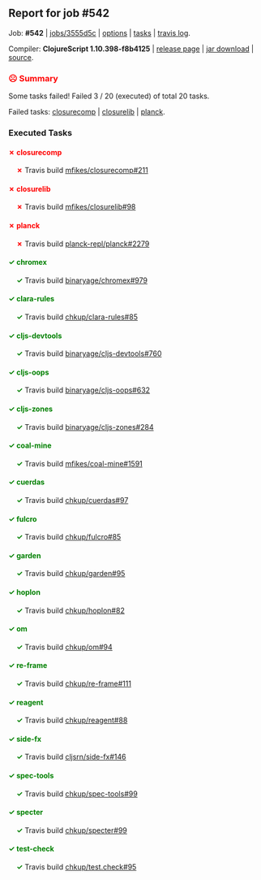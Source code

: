 ## Report for job #542

Job: **#542** | [jobs/3555d5c](https://github.com/cljs-oss/canary/commit/3555d5cf8178a8d06759313ed644626347a2a835) | [options](options.edn) | [tasks](tasks.edn) | [travis log](https://travis-ci.org/cljs-oss/canary/builds/421417573).

Compiler: **ClojureScript 1.10.398-f8b4125** | [release page](https://github.com/cljs-oss/canary/releases/tag/r1.10.398-f8b4125) | [jar download](https://github.com/cljs-oss/canary/releases/download/r1.10.398-f8b4125/clojurescript-1.10.398-f8b4125.jar) | [source](https://github.com/clojure/clojurescript/commit/f8b4125cbef671143b241881afdfc0195cf36480).

### <b style='color:red'>☹ Summary</b>

Some tasks failed! Failed 3 / 20 (executed) of total 20 tasks.

Failed tasks: [closurecomp](#-closurecomp) | [closurelib](#-closurelib) | [planck](#-planck).

### Executed Tasks

#### <b style='color:red'>&#x2717; closurecomp</b>
&nbsp;&nbsp;&nbsp;&nbsp;<b style='color:red'>&#x2717;</b> Travis build [mfikes/closurecomp#211](https://travis-ci.org/mfikes/closurecomp/builds/421418439)<br>

#### <b style='color:red'>&#x2717; closurelib</b>
&nbsp;&nbsp;&nbsp;&nbsp;<b style='color:red'>&#x2717;</b> Travis build [mfikes/closurelib#98](https://travis-ci.org/mfikes/closurelib/builds/421418448)<br>

#### <b style='color:red'>&#x2717; planck</b>
&nbsp;&nbsp;&nbsp;&nbsp;<b style='color:red'>&#x2717;</b> Travis build [planck-repl/planck#2279](https://travis-ci.org/planck-repl/planck/builds/421418515)<br>

#### <b style='color:green'>&#x2713; chromex</b>
&nbsp;&nbsp;&nbsp;&nbsp;<b style='color:green'>&#x2713;</b> Travis build [binaryage/chromex#979](https://travis-ci.org/binaryage/chromex/builds/421418407)<br>

#### <b style='color:green'>&#x2713; clara-rules</b>
&nbsp;&nbsp;&nbsp;&nbsp;<b style='color:green'>&#x2713;</b> Travis build [chkup/clara-rules#85](https://travis-ci.org/chkup/clara-rules/builds/421418409)<br>

#### <b style='color:green'>&#x2713; cljs-devtools</b>
&nbsp;&nbsp;&nbsp;&nbsp;<b style='color:green'>&#x2713;</b> Travis build [binaryage/cljs-devtools#760](https://travis-ci.org/binaryage/cljs-devtools/builds/421418422)<br>

#### <b style='color:green'>&#x2713; cljs-oops</b>
&nbsp;&nbsp;&nbsp;&nbsp;<b style='color:green'>&#x2713;</b> Travis build [binaryage/cljs-oops#632](https://travis-ci.org/binaryage/cljs-oops/builds/421418424)<br>

#### <b style='color:green'>&#x2713; cljs-zones</b>
&nbsp;&nbsp;&nbsp;&nbsp;<b style='color:green'>&#x2713;</b> Travis build [binaryage/cljs-zones#284](https://travis-ci.org/binaryage/cljs-zones/builds/421418426)<br>

#### <b style='color:green'>&#x2713; coal-mine</b>
&nbsp;&nbsp;&nbsp;&nbsp;<b style='color:green'>&#x2713;</b> Travis build [mfikes/coal-mine#1591](https://travis-ci.org/mfikes/coal-mine/builds/421418464)<br>

#### <b style='color:green'>&#x2713; cuerdas</b>
&nbsp;&nbsp;&nbsp;&nbsp;<b style='color:green'>&#x2713;</b> Travis build [chkup/cuerdas#97](https://travis-ci.org/chkup/cuerdas/builds/421418459)<br>

#### <b style='color:green'>&#x2713; fulcro</b>
&nbsp;&nbsp;&nbsp;&nbsp;<b style='color:green'>&#x2713;</b> Travis build [chkup/fulcro#85](https://travis-ci.org/chkup/fulcro/builds/421418470)<br>

#### <b style='color:green'>&#x2713; garden</b>
&nbsp;&nbsp;&nbsp;&nbsp;<b style='color:green'>&#x2713;</b> Travis build [chkup/garden#95](https://travis-ci.org/chkup/garden/builds/421418472)<br>

#### <b style='color:green'>&#x2713; hoplon</b>
&nbsp;&nbsp;&nbsp;&nbsp;<b style='color:green'>&#x2713;</b> Travis build [chkup/hoplon#82](https://travis-ci.org/chkup/hoplon/builds/421418476)<br>

#### <b style='color:green'>&#x2713; om</b>
&nbsp;&nbsp;&nbsp;&nbsp;<b style='color:green'>&#x2713;</b> Travis build [chkup/om#94](https://travis-ci.org/chkup/om/builds/421418480)<br>

#### <b style='color:green'>&#x2713; re-frame</b>
&nbsp;&nbsp;&nbsp;&nbsp;<b style='color:green'>&#x2713;</b> Travis build [chkup/re-frame#111](https://travis-ci.org/chkup/re-frame/builds/421418490)<br>

#### <b style='color:green'>&#x2713; reagent</b>
&nbsp;&nbsp;&nbsp;&nbsp;<b style='color:green'>&#x2713;</b> Travis build [chkup/reagent#88](https://travis-ci.org/chkup/reagent/builds/421418495)<br>

#### <b style='color:green'>&#x2713; side-fx</b>
&nbsp;&nbsp;&nbsp;&nbsp;<b style='color:green'>&#x2713;</b> Travis build [cljsrn/side-fx#146](https://travis-ci.org/cljsrn/side-fx/builds/421418531)<br>

#### <b style='color:green'>&#x2713; spec-tools</b>
&nbsp;&nbsp;&nbsp;&nbsp;<b style='color:green'>&#x2713;</b> Travis build [chkup/spec-tools#99](https://travis-ci.org/chkup/spec-tools/builds/421418538)<br>

#### <b style='color:green'>&#x2713; specter</b>
&nbsp;&nbsp;&nbsp;&nbsp;<b style='color:green'>&#x2713;</b> Travis build [chkup/specter#99](https://travis-ci.org/chkup/specter/builds/421418552)<br>

#### <b style='color:green'>&#x2713; test-check</b>
&nbsp;&nbsp;&nbsp;&nbsp;<b style='color:green'>&#x2713;</b> Travis build [chkup/test.check#95](https://travis-ci.org/chkup/test.check/builds/421418559)<br>